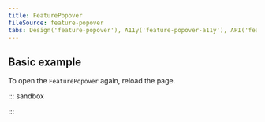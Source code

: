 ```yaml
---
title: FeaturePopover
fileSource: feature-popover
tabs: Design('feature-popover'), A11y('feature-popover-a11y'), API('feature-popover-api'), Example('feature-popover-code'), Changelog('feature-popover-changelog')
---
```


## Basic example

To open the `FeaturePopover` again, reload the page.

::: sandbox

<script lang="tsx">
  export Demo from './examples/basic_example.tsx';
</script>

:::

